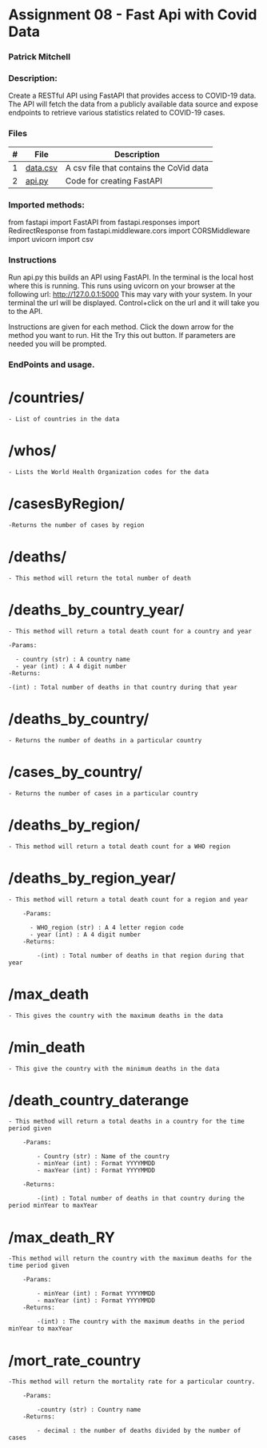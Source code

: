 # Assignment 08 - Fast Api with Covid Data
### Patrick Mitchell
### Description:

Create a RESTful API using FastAPI that provides access to COVID-19 data. The API will fetch the data from a publicly available data source and expose endpoints to retrieve various statistics related to COVID-19 cases.
### Files

|   #   | File                 | Description                             |
| :---: | -------------------- | --------------------------------------- |
|   1   | [data.csv](data.csv) | A csv file that contains the CoVid data |
|   2   | [api.py](api.py)     | Code for creating FastAPI               |



### Imported methods:

from fastapi import FastAPI
from fastapi.responses import RedirectResponse
from fastapi.middleware.cors import CORSMiddleware
import uvicorn
import csv


### Instructions

Run api.py this builds an API using FastAPI. In the terminal is the local host where this is running.
This runs using uvicorn on your browser at the following url: http://127.0.0.1:5000 
This may vary with your system. In your terminal the url will be displayed. 
Control+click on the url and it will take you to the API.

Instructions are given for each method. Click the down arrow for the method you want to run. Hit the Try this out button. If parameters are needed you will be prompted. 

### EndPoints and usage.

# /countries/
    - List of countries in the data

# /whos/
    - Lists the World Health Organization codes for the data

# /casesByRegion/
    -Returns the number of cases by region

# /deaths/
    - This method will return the total number of death

# /deaths_by_country_year/
    - This method will return a total death count for a country and year

    -Params:

      - country (str) : A country name
      - year (int) : A 4 digit number
    -Returns:

    -(int) : Total number of deaths in that country during that year

# /deaths_by_country/
    - Returns the number of deaths in a particular country

# /cases_by_country/
    - Returns the number of cases in a particular country

# /deaths_by_region/
    - This method will return a total death count for a WHO region

# /deaths_by_region_year/
    - This method will return a total death count for a region and year

        -Params:

          - WHO_region (str) : A 4 letter region code
          - year (int) : A 4 digit number
        -Returns:

            -(int) : Total number of deaths in that region during that year

# /max_death
    - This gives the country with the maximum deaths in the data

# /min_death
    - This give the country with the minimum deaths in the data

# /death_country_daterange
    - This method will return a total deaths in a country for the time period given

        -Params:

            - Country (str) : Name of the country
            - minYear (int) : Format YYYYMMDD
            - maxYear (int) : Format YYYYMMDD

        -Returns:

            -(int) : Total number of deaths in that country during the period minYear to maxYear

# /max_death_RY
    -This method will return the country with the maximum deaths for the time period given

        -Params:

            - minYear (int) : Format YYYYMMDD
            - maxYear (int) : Format YYYYMMDD
        -Returns:

            -(int) : The country with the maximum deaths in the period minYear to maxYear

 #  /mort_rate_country  
    -This method will return the mortality rate for a particular country.

        -Params:

            -country (str) : Country name
        -Returns:

            - decimal : the number of deaths divided by the number of cases      